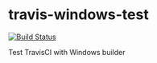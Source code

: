 # travis-windows-test
[![Build Status](https://travis-ci.org/StefanScherer/travis-windows-test.svg?branch=master)](https://travis-ci.org/StefanScherer/travis-windows-test)

Test TravisCI with Windows builder
